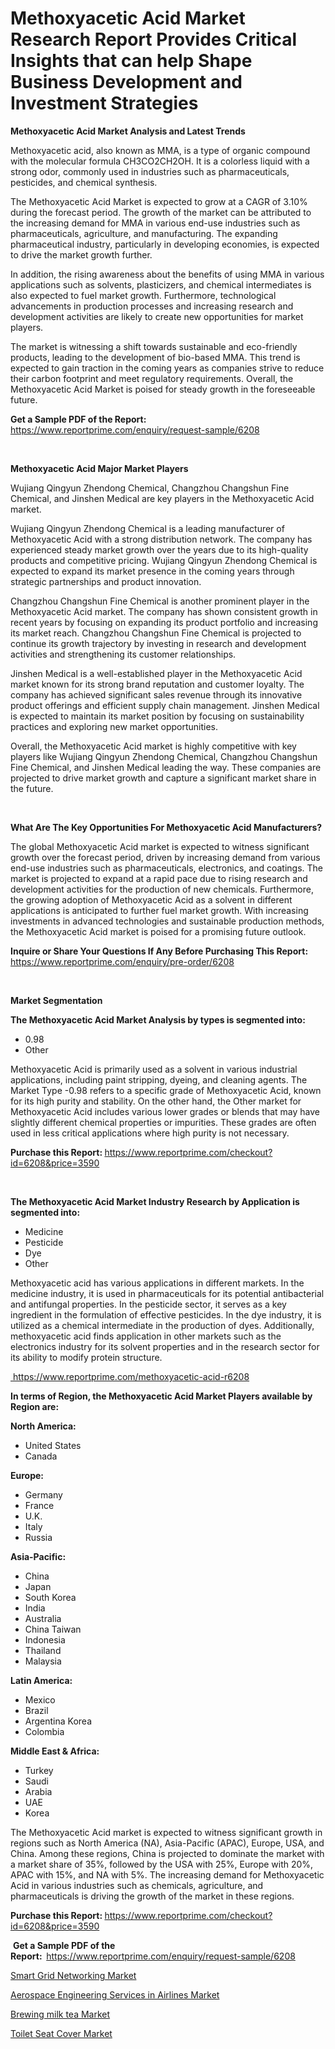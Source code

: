 <p><h1>Methoxyacetic Acid Market Research Report Provides Critical Insights that can help Shape Business Development and Investment Strategies</h1></p><p><strong>Methoxyacetic Acid Market Analysis and Latest Trends</strong></p>
<p><p>Methoxyacetic acid, also known as MMA, is a type of organic compound with the molecular formula CH3CO2CH2OH. It is a colorless liquid with a strong odor, commonly used in industries such as pharmaceuticals, pesticides, and chemical synthesis.</p><p>The Methoxyacetic Acid Market is expected to grow at a CAGR of 3.10% during the forecast period. The growth of the market can be attributed to the increasing demand for MMA in various end-use industries such as pharmaceuticals, agriculture, and manufacturing. The expanding pharmaceutical industry, particularly in developing economies, is expected to drive the market growth further.</p><p>In addition, the rising awareness about the benefits of using MMA in various applications such as solvents, plasticizers, and chemical intermediates is also expected to fuel market growth. Furthermore, technological advancements in production processes and increasing research and development activities are likely to create new opportunities for market players.</p><p>The market is witnessing a shift towards sustainable and eco-friendly products, leading to the development of bio-based MMA. This trend is expected to gain traction in the coming years as companies strive to reduce their carbon footprint and meet regulatory requirements. Overall, the Methoxyacetic Acid Market is poised for steady growth in the foreseeable future.</p></p>
<p><strong>Get a Sample PDF of the Report:&nbsp;</strong> <a href="https://www.reportprime.com/enquiry/request-sample/6208">https://www.reportprime.com/enquiry/request-sample/6208</a></p>
<p>&nbsp;</p>
<p><strong>Methoxyacetic Acid Major Market Players</strong></p>
<p><p>Wujiang Qingyun Zhendong Chemical, Changzhou Changshun Fine Chemical, and Jinshen Medical are key players in the Methoxyacetic Acid market. </p><p>Wujiang Qingyun Zhendong Chemical is a leading manufacturer of Methoxyacetic Acid with a strong distribution network. The company has experienced steady market growth over the years due to its high-quality products and competitive pricing. Wujiang Qingyun Zhendong Chemical is expected to expand its market presence in the coming years through strategic partnerships and product innovation.</p><p>Changzhou Changshun Fine Chemical is another prominent player in the Methoxyacetic Acid market. The company has shown consistent growth in recent years by focusing on expanding its product portfolio and increasing its market reach. Changzhou Changshun Fine Chemical is projected to continue its growth trajectory by investing in research and development activities and strengthening its customer relationships.</p><p>Jinshen Medical is a well-established player in the Methoxyacetic Acid market known for its strong brand reputation and customer loyalty. The company has achieved significant sales revenue through its innovative product offerings and efficient supply chain management. Jinshen Medical is expected to maintain its market position by focusing on sustainability practices and exploring new market opportunities.</p><p>Overall, the Methoxyacetic Acid market is highly competitive with key players like Wujiang Qingyun Zhendong Chemical, Changzhou Changshun Fine Chemical, and Jinshen Medical leading the way. These companies are projected to drive market growth and capture a significant market share in the future.</p></p>
<p>&nbsp;</p>
<p><strong>What Are The Key Opportunities For Methoxyacetic Acid Manufacturers?</strong></p>
<p><p>The global Methoxyacetic Acid market is expected to witness significant growth over the forecast period, driven by increasing demand from various end-use industries such as pharmaceuticals, electronics, and coatings. The market is projected to expand at a rapid pace due to rising research and development activities for the production of new chemicals. Furthermore, the growing adoption of Methoxyacetic Acid as a solvent in different applications is anticipated to further fuel market growth. With increasing investments in advanced technologies and sustainable production methods, the Methoxyacetic Acid market is poised for a promising future outlook.</p></p>
<p><strong>Inquire or Share Your Questions If Any Before Purchasing This Report:</strong> <a href="https://www.reportprime.com/enquiry/pre-order/6208">https://www.reportprime.com/enquiry/pre-order/6208</a></p>
<p>&nbsp;</p>
<p><strong>Market Segmentation</strong></p>
<p><strong>The Methoxyacetic Acid Market Analysis by types is segmented into:</strong></p>
<p><ul><li>0.98</li><li>Other</li></ul></p>
<p><p>Methoxyacetic Acid is primarily used as a solvent in various industrial applications, including paint stripping, dyeing, and cleaning agents. The Market Type -0.98 refers to a specific grade of Methoxyacetic Acid, known for its high purity and stability. On the other hand, the Other market for Methoxyacetic Acid includes various lower grades or blends that may have slightly different chemical properties or impurities. These grades are often used in less critical applications where high purity is not necessary.</p></p>
<p><strong>Purchase this Report:&nbsp;</strong><a href="https://www.reportprime.com/checkout?id=6208&price=3590">https://www.reportprime.com/checkout?id=6208&price=3590</a></p>
<p>&nbsp;</p>
<p><strong>The Methoxyacetic Acid Market Industry Research by Application is segmented into:</strong></p>
<p><ul><li>Medicine</li><li>Pesticide</li><li>Dye</li><li>Other</li></ul></p>
<p><p>Methoxyacetic acid has various applications in different markets. In the medicine industry, it is used in pharmaceuticals for its potential antibacterial and antifungal properties. In the pesticide sector, it serves as a key ingredient in the formulation of effective pesticides. In the dye industry, it is utilized as a chemical intermediate in the production of dyes. Additionally, methoxyacetic acid finds application in other markets such as the electronics industry for its solvent properties and in the research sector for its ability to modify protein structure.</p></p>
<p><a href="https://www.reportprime.com/methoxyacetic-acid-r6208">&nbsp;https://www.reportprime.com/methoxyacetic-acid-r6208</a></p>
<p><strong>In terms of Region, the Methoxyacetic Acid Market Players available by Region are:</strong></p>
<p>
    <p> <strong> North America: </strong>
        <ul>
            <li>United States</li>
            <li>Canada</li>
        </ul>
        </p> 
    <p> <strong> Europe: </strong>
        <ul>
            <li>Germany</li>
            <li>France</li>
            <li>U.K.</li>
            <li>Italy</li>
            <li>Russia</li>
        </ul>
        </p> 
    <p> <strong> Asia-Pacific: </strong>
        <ul>
            <li>China</li>
            <li>Japan</li>
            <li>South Korea</li>
            <li>India</li>
            <li>Australia</li>
            <li>China Taiwan</li>
            <li>Indonesia</li>
            <li>Thailand</li>
            <li>Malaysia</li>
        </ul>
        </p> 
    <p> <strong> Latin America: </strong>
        <ul>
            <li>Mexico</li>
            <li>Brazil</li>
            <li>Argentina Korea</li>
            <li>Colombia</li>
        </ul>
        </p> 
    <p> <strong> Middle East & Africa: </strong>
        <ul>
            <li>Turkey</li>
            <li>Saudi</li>
            <li>Arabia</li>
            <li>UAE</li>
            <li>Korea</li>
        </ul>
    </p>
    </p>
<p><p>The Methoxyacetic Acid market is expected to witness significant growth in regions such as North America (NA), Asia-Pacific (APAC), Europe, USA, and China. Among these regions, China is projected to dominate the market with a market share of 35%, followed by the USA with 25%, Europe with 20%, APAC with 15%, and NA with 5%. The increasing demand for Methoxyacetic Acid in various industries such as chemicals, agriculture, and pharmaceuticals is driving the growth of the market in these regions.</p></p>
<p><strong>Purchase this Report: </strong><a href="https://www.reportprime.com/checkout?id=6208&price=3590">https://www.reportprime.com/checkout?id=6208&price=3590</a></p>
<p>&nbsp;<strong>Get a Sample PDF of the Report:&nbsp;&nbsp;</strong><a href="https://www.reportprime.com/enquiry/request-sample/6208">https://www.reportprime.com/enquiry/request-sample/6208</a></p>
<p><strong></strong></p>
<p><p><a href="https://issuu.com/reportprime-2/docs/smart-grid-networking-market-size-2030.pptx">Smart Grid Networking Market</a></p><p><a href="https://issuu.com/reportprime-2/docs/aerospace-engineering-services-in-airlines-market-">Aerospace Engineering Services in Airlines Market</a></p><p><a href="https://github.com/gulaimolin/Market-Research-Report-List-5/blob/main/brewing-milk-tea-market.md">Brewing milk tea Market</a></p><p><a href="https://github.com/mauripalmi/Market-Research-Report-List-4/blob/main/toilet-seat-cover-market.md">Toilet Seat Cover Market</a></p></p>